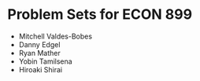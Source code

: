 # Problem Sets for ECON 899
- Mitchell Valdes-Bobes
- Danny Edgel
- Ryan Mather
- Yobin Tamilsena
- Hiroaki Shirai